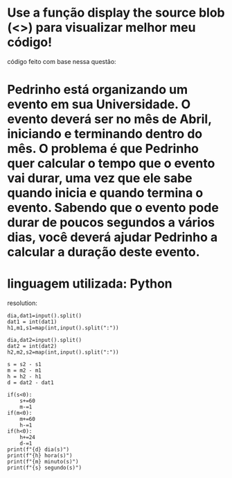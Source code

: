 Use a função display the source blob (<>) para visualizar melhor meu código!
===============================================================================================================
código feito com base nessa questão:

Pedrinho está organizando um evento em sua Universidade. O evento deverá ser no mês de Abril, iniciando e terminando dentro do mês. O problema é que Pedrinho quer calcular o tempo que o evento vai durar, uma vez que ele sabe quando inicia e quando termina o evento.
Sabendo que o evento pode durar de poucos segundos a vários dias, você deverá ajudar Pedrinho a calcular a duração deste evento.
===============================================================================================================
linguagem utilizada: Python
===============================================================================================================
resolution:

    dia,dat1=input().split()
    dat1 = int(dat1)
    h1,m1,s1=map(int,input().split(":"))

    dia,dat2=input().split()
    dat2 = int(dat2)
    h2,m2,s2=map(int,input().split(":"))

    s = s2 - s1
    m = m2 - m1
    h = h2 - h1
    d = dat2 - dat1

    if(s<0):
        s+=60
        m-=1
    if(m<0):
        m+=60
        h-=1
    if(h<0):
        h+=24
        d-=1
    print(f"{d} dia(s)")
    print(f"{h} hora(s)")
    print(f"{m} minuto(s)")
    print(f"{s} segundo(s)")